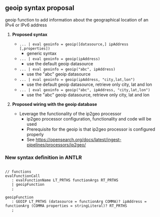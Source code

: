 ## geoip syntax proposal

geoip function to add information about the geographical location of an IPv4 or IPv6 address

1. **Proposed syntax**
    - `... | eval geoinfo = geoip([datasource,] ipAddress [,properties])`
        - generic syntax     
    - `... | eval geoinfo = geoip(ipAddress)`
        - use the default geoip datasource
    - `... | eval geoinfo = geoip("abc", ipAddress)`
        - use the "abc" geoip datasource
    - `... | eval geoinfo = geoip(ipAddress, "city,lat,lon")`
        -  use the default geoip datasource, retrieve only city, lat and lon
    - `... | eval geoinfo = geoip("abc", ipAddress, "city,lat,lon")`
        - use the "abc" geoip datasource, retrieve only city, lat and lon


2. **Proposed wiring with the geoip database**
    - Leverage the functionality of the ip2geo processor
      - ip2geo processor configuration, functionality and code will be used
      - Prerequisite for the geoip is that ip2geo processor is configured properly
      - See https://opensearch.org/docs/latest/ingest-pipelines/processors/ip2geo/


### New syntax definition in ANTLR

```ANTLR
  
// functions
evalFunctionCall
   : evalFunctionName LT_PRTHS functionArgs RT_PRTHS
   | geoipFunction
   ;  
  
geoipFunction
   : GEOIP LT_PRTHS (datasource = functionArg COMMA)? ipAddress = functionArg (COMMA properties = stringLiteral)? RT_PRTHS
   ;
```

